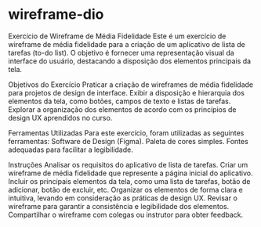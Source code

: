 # wireframe-dio
 Exercício de Wireframe de Média Fidelidade
Este é um exercício de wireframe de média fidelidade para a criação de um aplicativo de lista de tarefas (to-do list). O objetivo é fornecer uma representação visual da interface do usuário, destacando a disposição dos elementos principais da tela.

Objetivos do Exercício
Praticar a criação de wireframes de média fidelidade para projetos de design de interface.
Exibir a disposição e hierarquia dos elementos da tela, como botões, campos de texto e listas de tarefas.
Explorar a organização dos elementos de acordo com os princípios de design UX aprendidos no curso.

Ferramentas Utilizadas
Para este exercício, foram utilizadas as seguintes ferramentas:
Software de Design (Figma).
Paleta de cores simples.
Fontes adequadas para facilitar a legibilidade.

Instruções
Analisar os requisitos do aplicativo de lista de tarefas.
Criar um wireframe de média fidelidade que represente a página inicial do aplicativo.
Incluir os principais elementos da tela, como uma lista de tarefas, botão de adicionar, botão de excluir, etc.
Organizar os elementos de forma clara e intuitiva, levando em consideração as práticas de design UX.
Revisar o wireframe para garantir a consistência e legibilidade dos elementos.
Compartilhar o wireframe com colegas ou instrutor para obter feedback.
